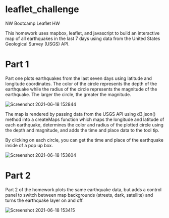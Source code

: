 # leaflet_challenge
NW Bootcamp Leaflet HW

This homework uses mapbox, leaflet, and javascript to build an interactive map of all earthquakes in the last 7 days using data from the United States Geological Survey (USGS) API.

# Part 1
Part one plots earthquakes from the last seven days using latitude and longitude coordinates. The color of the circle represents the depth of the earthquake while the radius of the circle represents the magnitude of the earthquake. The larger the circle, the greater the magnitude. 

![Screenshot 2021-06-18 152844](https://user-images.githubusercontent.com/68086211/122613253-26ad9700-d04a-11eb-8413-0e1fa4c0b238.png)

The map is rendered by passing data from the USGS API using d3.json() method into a createMaps function which maps the longitude and latitude of each earthquake, determines the color and radius of the plotted circle using the depth and magnitude, and adds the time and place data to the tool tip.

By clicking on each circle, you can get the time and place of the earthquake inside of a pop up box.

![Screenshot 2021-06-18 153604](https://user-images.githubusercontent.com/68086211/122613531-9e7bc180-d04a-11eb-8b8e-538453e8e79c.png)


# Part 2

Part 2 of the homework plots the same earthquake data, but adds a control panel to switch between map backgrounds (streets, dark, satellite) and turns the earthquake layer on and off.

![Screenshot 2021-06-18 153415](https://user-images.githubusercontent.com/68086211/122613376-5b215300-d04a-11eb-9d17-e730eb8cdf52.png)

